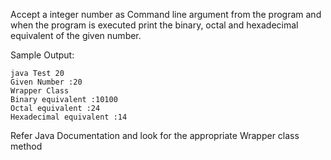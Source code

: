 Accept a integer number as Command line argument from the program and when the program is executed print the binary, octal and hexadecimal equivalent of the given number. 

Sample Output: 

```
java Test 20 
Given Number :20 
Wrapper Class
Binary equivalent :10100 
Octal equivalent :24 
Hexadecimal equivalent :14 
```
Refer Java Documentation and look for the appropriate Wrapper class method
